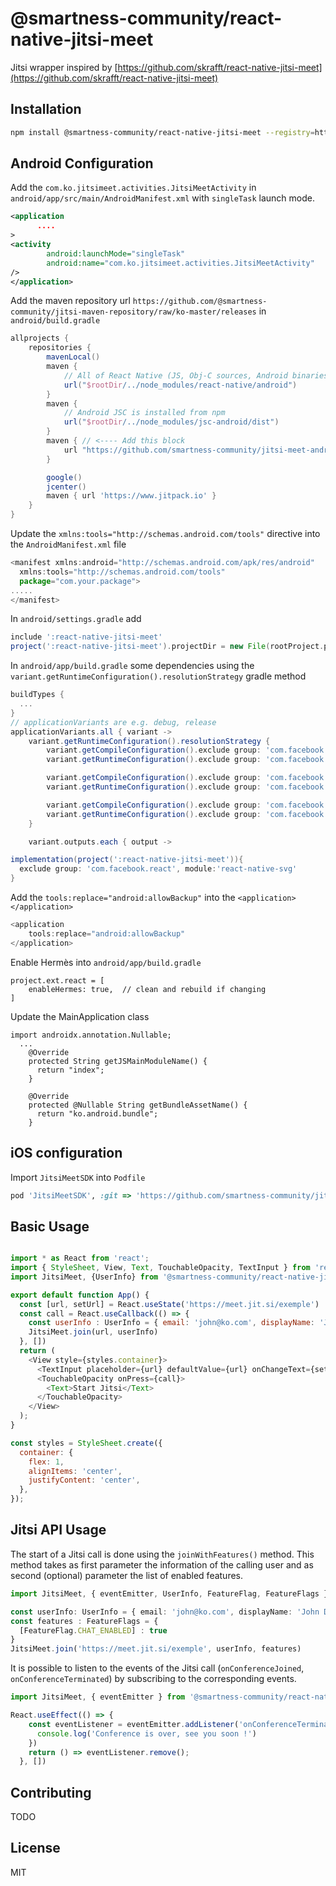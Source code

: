 # @smartness-community/react-native-jitsi-meet

Jitsi wrapper inspired by [https://github.com/skrafft/react-native-jitsi-meet](https://github.com/skrafft/react-native-jitsi-meet)

## Installation

```sh
npm install @smartness-community/react-native-jitsi-meet --registry=https://npm.pkg.github.com
```

## Android Configuration

Add the `com.ko.jitsimeet.activities.JitsiMeetActivity` in `android/app/src/main/AndroidManifest.xml` with `singleTask` launch mode.

```xml
<application
      ....
>
<activity
        android:launchMode="singleTask"
        android:name="com.ko.jitsimeet.activities.JitsiMeetActivity"
/>
</application>

```

Add the maven repository url `https://github.com/@smartness-community/jitsi-maven-repository/raw/ko-master/releases` in `android/build.gradle`

```gradle
allprojects {
    repositories {
        mavenLocal()
        maven {
            // All of React Native (JS, Obj-C sources, Android binaries) is installed from npm
            url("$rootDir/../node_modules/react-native/android")
        }
        maven {
            // Android JSC is installed from npm
            url("$rootDir/../node_modules/jsc-android/dist")
        }
        maven { // <---- Add this block
            url "https://github.com/smartness-community/jitsi-meet-android-sdk-releases/raw/master/releases"
        }

        google()
        jcenter()
        maven { url 'https://www.jitpack.io' }
    }
}
```

Update the `xmlns:tools="http://schemas.android.com/tools"` directive into the `AndroidManifest.xml` file 

```js
<manifest xmlns:android="http://schemas.android.com/apk/res/android"
  xmlns:tools="http://schemas.android.com/tools"
  package="com.your.package">
.....
</manifest>
```

In `android/settings.gradle` add 

```groovy
include ':react-native-jitsi-meet'
project(':react-native-jitsi-meet').projectDir = new File(rootProject.projectDir, '../node_modules/@smartness-community/react-native-jitsi-meet/android')
```

In `android/app/build.gradle` some dependencies using the `variant.getRuntimeConfiguration().resolutionStrategy` gradle method 

```groovy
buildTypes {
  ...
}
// applicationVariants are e.g. debug, release
applicationVariants.all { variant ->
    variant.getRuntimeConfiguration().resolutionStrategy {
        variant.getCompileConfiguration().exclude group: 'com.facebook.react', module:'react-native-svg'
        variant.getRuntimeConfiguration().exclude group: 'com.facebook.react', module:'react-native-svg'

        variant.getCompileConfiguration().exclude group: 'com.facebook.react', module:'react-native-community-async-storage'
        variant.getRuntimeConfiguration().exclude group: 'com.facebook.react', module:'react-native-community-async-storage'

        variant.getCompileConfiguration().exclude group: 'com.facebook.react',module:'react-native-community_netinfo'
        variant.getRuntimeConfiguration().exclude group: 'com.facebook.react',module:'react-native-community_netinfo'
    }

    variant.outputs.each { output ->
```

```groovy
implementation(project(':react-native-jitsi-meet')){
  exclude group: 'com.facebook.react', module:'react-native-svg'
}
```


Add the `tools:replace="android:allowBackup"` into the `<application></application>`

```js
<application
    tools:replace="android:allowBackup"
</application>
```
Enable Hermès into `android/app/build.gradle`

```
project.ext.react = [
    enableHermes: true,  // clean and rebuild if changing
]
```

Update the MainApplication class 
```
import androidx.annotation.Nullable;
  ...
    @Override
    protected String getJSMainModuleName() {
      return "index";
    }

    @Override
    protected @Nullable String getBundleAssetName() {
      return "ko.android.bundle";
    }
```

## iOS configuration

Import `JitsiMeetSDK` into `Podfile`

```ruby
pod 'JitsiMeetSDK', :git => 'https://github.com/smartness-community/jitsi-meet-ios-sdk-releases.git'
```

## Basic Usage

```js

import * as React from 'react';
import { StyleSheet, View, Text, TouchableOpacity, TextInput } from 'react-native';
import JitsiMeet, {UserInfo} from '@smartness-community/react-native-jitsi-meet';

export default function App() {
  const [url, setUrl] = React.useState('https://meet.jit.si/exemple')
  const call = React.useCallback(() => {
    const userInfo : UserInfo = { email: 'john@ko.com', displayName: 'John Doe' }
    JitsiMeet.join(url, userInfo)
  }, [])
  return (
    <View style={styles.container}>
      <TextInput placeholder={url} defaultValue={url} onChangeText={setUrl} />
      <TouchableOpacity onPress={call}>
        <Text>Start Jitsi</Text>
      </TouchableOpacity>
    </View>
  );
}

const styles = StyleSheet.create({
  container: {
    flex: 1,
    alignItems: 'center',
    justifyContent: 'center',
  },
});

```

## Jitsi API Usage

The start of a Jitsi call is done using the `joinWithFeatures()` method. This method takes as first parameter the information of the calling user and as second (optional) parameter the list of enabled features. 

```ts
import JitsiMeet, { eventEmitter, UserInfo, FeatureFlag, FeatureFlags } from '@smartness-community/react-native-jitsi-meet';

const userInfo: UserInfo = { email: 'john@ko.com', displayName: 'John Doe' }
const features : FeatureFlags = {
  [FeatureFlag.CHAT_ENABLED] : true
}
JitsiMeet.join('https://meet.jit.si/exemple', userInfo, features)
```

It is possible to listen to the events of the Jitsi call (`onConferenceJoined`, `onConferenceTerminated`) by subscribing to the corresponding events.

```js
import JitsiMeet, { eventEmitter } from '@smartness-community/react-native-jitsi-meet';

React.useEffect(() => {
    const eventListener = eventEmitter.addListener('onConferenceTerminated', (url: string, error?: string) => {
      console.log('Conference is over, see you soon !')
    })
    return () => eventListener.remove();
  }, [])
```


## Contributing

TODO

## License

MIT
